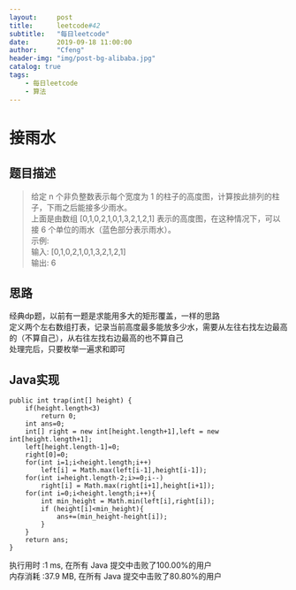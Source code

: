 ```yaml
---
layout:     post
title:      leetcode#42
subtitle:   "每日leetcode"
date:       2019-09-18 11:00:00
author:     "Cfeng"
header-img: "img/post-bg-alibaba.jpg"
catalog: true
tags:
    - 每日leetcode
    - 算法
---
```

# 接雨水
## 题目描述
> 给定 n 个非负整数表示每个宽度为 1 的柱子的高度图，计算按此排列的柱子，下雨之后能接多少雨水。         
> 上面是由数组 [0,1,0,2,1,0,1,3,2,1,2,1] 表示的高度图，在这种情况下，可以接 6 个单位的雨水（蓝色部分表示雨水）。     
> 示例:       
> 输入: [0,1,0,2,1,0,1,3,2,1,2,1]  
> 输出: 6    
      
   
            
## 思路
经典dp题，以前有一题是求能用多大的矩形覆盖，一样的思路     
定义两个左右数组打表，记录当前高度最多能放多少水，需要从左往右找左边最高的（不算自己），从右往左找右边最高的也不算自己     
处理完后，只要枚举一遍求和即可           
             
  
  
## Java实现     
```   
public int trap(int[] height) {
    if(height.length<3)
        return 0;
    int ans=0;
    int[] right = new int[height.length+1],left = new int[height.length+1];
    left[height.length-1]=0;
    right[0]=0;
    for(int i=1;i<height.length;i++)
        left[i] = Math.max(left[i-1],height[i-1]);
    for(int i=height.length-2;i>=0;i--)
        right[i] = Math.max(right[i+1],height[i+1]);
    for(int i=0;i<height.length;i++){
        int min_height = Math.min(left[i],right[i]);
        if (height[i]<min_height){
            ans+=(min_height-height[i]);
        }
    }
    return ans; 
}
```      

执行用时 :1 ms, 在所有 Java 提交中击败了100.00%的用户     
内存消耗 :37.9 MB, 在所有 Java 提交中击败了80.80%的用户                     